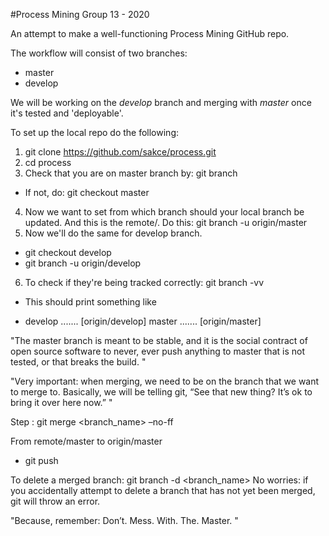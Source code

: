 #Process Mining Group 13 - 2020

An attempt to make a well-functioning Process Mining GitHub repo. 

The workflow will consist of two branches:
- master
- develop

We will be working on the _develop_ branch and merging with _master_ once it's tested and 'deployable'.

To set up the local repo do the following:

1. git clone https://github.com/sakce/process.git
2. cd process
3. Check that you are on master branch by: git branch
- If not, do: git checkout master
4. Now we want to set from which branch should your local branch be updated. And this is the remote/<branch>. Do this: git branch -u origin/master
5. Now we'll do the same for develop branch.
- git checkout develop
- git branch -u origin/develop
6. To check if they're being tracked correctly: git branch -vv
- This should print something like 
* develop ....... [origin/develop] <commit msg>
master  ....... [origin/master] <commit msg>

"The master branch is meant to be stable, and it is the social contract of
open source software to never, ever push anything to master that
is not tested, or that breaks the build. "


"Very important: when merging, we need to be on the branch
that we want to merge to. Basically, we will be telling git,
“See that new thing? It’s ok to bring it over here now.” "

Step : git merge <branch_name> –no-ff

From remote/master to origin/master
- git push

To delete a merged branch: git branch -d <branch_name> 
No worries: if you accidentally attempt to delete a branch that has not yet been merged, git will throw an error.



"Because, remember: Don’t. Mess. With. The. Master. "

